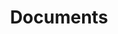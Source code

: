 ---
layout: category
title: "Documents"
description: "Description of Project #2"
header-img: "img/documents-bg.jpg"
category: document
---
